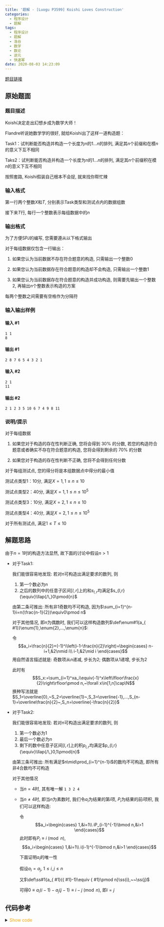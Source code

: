 ```yaml
---
title: '题解 - [Luogu P3599] Koishi Loves Construction'
categories:
  - 程序设计
  - 题解
tags:
  - 程序设计
  - 题解
  - 洛谷
  - 数学
  - 数论
  - 逆元
  - 快速幂
date: 2020-08-03 14:23:09
---
```

[题目链接](https://www.luogu.com.cn/problem/P3599)

<!-- more -->

## 原始题面

### 题目描述

Koishi决定走出幻想乡成为数学大师！

Flandre听说她数学学的很好, 就给Koishi出了这样一道构造题：

Task1：试判断能否构造并构造一个长度为$n$的$1\dots n$的排列, 满足其$n$个前缀和在模$n$的意义下互不相同

Taks2：试判断能否构造并构造一个长度为$n$的$1\dots n$的排列, 满足其$n$个前缀积在模$n$的意义下互不相同

按照套路, Koishi假装自己根本不会捉, 就来找你帮忙辣

### 输入格式

第一行两个整数$X$和$T$, 分别表示Task类型和测试点内的数据组数

接下来$T$行, 每行一个整数表示每组数据中的$n$

### 输出格式

为了方便SPJ的编写, 您需要遵从以下格式输出

对于每组数据仅包含一行输出：

1. 如果您认为当前数据不存在符合题意的构造, 只需输出一个整数$0$

1. 如果您认为当前数据存在符合题意的构造却不会构造, 只需输出一个整数$1$

1. 如果您认为当前数据存在符合题意的构造并成功构造, 则需要先输出一个整数$2$, 再输出$n$个整数表示构造的方案

每两个整数之间需要有空格作为分隔符

### 输入输出样例

#### 输入 #1

```input1
1 1
8
```

#### 输出 #1

```output1
2 8 7 6 5 4 3 2 1
```

#### 输入 #2

```input2
2 1
11
```

#### 输出 #2

```output2
2 1 2 3 5 10 6 7 4 9 8 11
```

### 说明/提示

对于每组数据

1. 如果您对于构造的存在性判断正确, 您将会得到 $30\%$ 的分数, 若您的构造符合题意或者确实不存在符合题意的构造, 您将会得到剩余的 $70\%$ 的分数

1. 如果您对于构造的存在性判断不正确, 您将不会得到任何分数

对于每组测试点, 您的得分将是本组数据点中得分的最小值

测试点类型1：10分, 满足$X=1,1\leq n\leq 10$

测试点类型2：40分, 满足$X=1,1\leq n\leq10^5$

测试点类型3：10分, 满足$X=2,1\leq n\leq 10$

测试点类型4：40分, 满足$X=2,1\leq n\leq10^5$

对于所有测试点, 满足$1\leq T\leq 10$

## 解题思路

由于$n=1$时的构造方法显然, 故下面的讨论中假设$n>1$

- 对于Task1:

  我们能很容易地发现: 若对$n$可构造出满足要求的数列, 则
    1. 第一个数必为$n$
    1. 之后的数列中的任意子区间$[l,r]$上的和$s_{l,r}$均满足$s_{l,r}{\equiv}\llap{/\,}0\pmod{n}$

  由第二条可推出: 所有非$1$奇数均不可构造, 因为$\sum_{i=1}^{n-1}i=n(\frac{n-1}{2})\equiv0\pmod n$

  对于其他情况, 即$n$为偶数时, 我们可以这样构造数列$\def\enum#1{a_{ #1}}\enum{1},\enum{2},...,\enum{n}$:

  令  
  $$a_i=\frac{n}{2}+(-1)^i\left(i-1-\frac{n}{2}\right)=\begin{cases}
    n-i+1,&2\nmid i\\
    i-1,&2\mid i
  \end{cases}$$
  用自然语言描述就是: 奇数项从$n$递减, 步长为$2$; 偶数项从$1$递增, 步长为$2$

  此时有
  $$S_x:=\sum_{i=1}^xa_i\equiv(-1)^x\left\lfloor\frac{x}{2}\right\rfloor\pmod n,~\forall x\in[1,n]\cap\N$$
  换种写法就是$S_1=\overline{0},~S_2=\overline{1}~,S_3=\overline{-1},...,S_{n-1}=\overline\frac{n}{2}~,S_n=\overline{-\frac{n}{2}}$

- 对于Task2:

  我们能很容易地发现: 若对$n$可构造出满足要求的数列, 则
    1. 第一个数必为$1$
    1. 最后一个数必为$n$
    1. 剩下的数中任意子区间$[l,r]$上的积$p_{l,r}$均满足$p_{l,r}{\equiv}\llap{/\,}0,1\pmod{n}$

  由第三条可推出: 所有满足$n\mid\prod_{i=1}^{n-1}i$的数均不可构造, 即所有非$4$合数均不可构造

  对于其他情况
  - 当$n=4$时, 其有唯一解 `1 3 2 4`
  - 当$n\ne4$时, 即当$n$为素数时, 我们令$a_i$为结果的第$i$项, $P_i$为结果的前$i$项积, 我们可以这样构造:

    令
    $$a_i=\begin{cases}
      1,&i=1\\
      iP_{i-1}^{-1}\bmod n,&i>1
    \end{cases}$$
    此时即有$P_i\equiv i\pmod n$,
    $$a_i=\begin{cases}
      1,&i=1\\
      i(i-1)^{-1}\bmod n,&i>1
    \end{cases}$$

    下面证明$a_i$的唯一性

    假设$a_i=a_j,~1\leqslant i,j\leqslant n$

    又$\def\ss#1{a_{ #1}({ #1}-1)\equiv { #1}\pmod n}\ss{i},~~\ss{j}$

    可得$0\equiv a_i(i-1)-a_j(j-1)\equiv i-j\pmod n$, 即$i=j$

## 代码参考

<details>
<summary><font color='orange'>Show code</font></summary>

```cpp
/*
 * @Author: Tifa
 * @LastEditTime: 2020-08-03 14:23:09
 * @Description:
 */
const int N = 1e5 + 5;
i64 qpow(i64 a, i64 b, i64 mod) {
  i64 res = 1;
  for (; b; b >>= 1, (a *= a) %= mod)
    if (b & 1) (res *= a) %= mod;
  return res;
}
bool vis[N];
int  prime[N], cnt_prime;
int main() {
  _for(i, 2, n) {
    if (!vis[i]) prime[++cnt_prime] = i;
    for (int j = 1; j <= cnt_prime && i * prime[j] <= n; ++j) {
      vis[i * prime[j]] = 1;
      if (i % prime[j] == 0) break;
    }
  }
  int x, kase;
  cin >> x >> kase;
  while (kase--) {
    int n;
    cin >> n;
    if (x == 1) {
      if (n & 1 && n > 1) {
        cout << "0" << endl;
        continue;
      }
      cout << "2";
      _for(i, 1, n) cout << " " << (i & 1 ? n + 1 - i : i - 1);
      cout << endl;
    } else {
      if (vis[n] ^ (n == 4)) {
        cout << "0" << endl;
        continue;
      }
      if (n == 1) {
        cout << "2 1" << endl;
        continue;
      }
      if (n == 4) {
        cout << "2 1 3 2 4" << endl;
        continue;
      }
      cout << "2";
      for (int i = 1, _ = 1, prod = 1; i < n; ++i) {
        cout << " " << _;
        _ = qpow(prod, n - 2, n) * (i + 1) % n;
        prod = 1ll * prod * _ % n;
      }
      cout << " " << n << endl;
    }
  }
  return 0;
}
```

</details>
